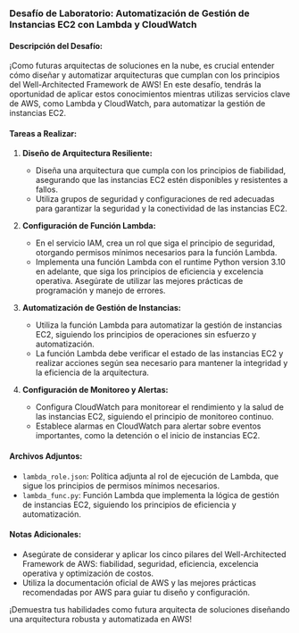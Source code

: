 ### Desafío de Laboratorio: Automatización de Gestión de Instancias EC2 con Lambda y CloudWatch

#### Descripción del Desafío:
¡Como futuras arquitectas de soluciones en la nube, es crucial entender cómo diseñar y automatizar arquitecturas que cumplan con los principios del Well-Architected Framework de AWS! En este desafío, tendrás la oportunidad de aplicar estos conocimientos mientras utilizas servicios clave de AWS, como Lambda y CloudWatch, para automatizar la gestión de instancias EC2.

#### Tareas a Realizar:
1. **Diseño de Arquitectura Resiliente:**
   - Diseña una arquitectura que cumpla con los principios de fiabilidad, asegurando que las instancias EC2 estén disponibles y resistentes a fallos.
   - Utiliza grupos de seguridad y configuraciones de red adecuadas para garantizar la seguridad y la conectividad de las instancias EC2.

2. **Configuración de Función Lambda:**
   - En el servicio IAM, crea un rol que siga el principio de seguridad, otorgando permisos mínimos necesarios para la función Lambda.
   - Implementa una función Lambda con el runtime Python version 3.10 en adelante, que siga los principios de eficiencia y excelencia operativa. Asegúrate de utilizar las mejores prácticas de programación y manejo de errores.

3. **Automatización de Gestión de Instancias:**
   - Utiliza la función Lambda para automatizar la gestión de instancias EC2, siguiendo los principios de operaciones sin esfuerzo y automatización.
   - La función Lambda debe verificar el estado de las instancias EC2 y realizar acciones según sea necesario para mantener la integridad y la eficiencia de la arquitectura.

4. **Configuración de Monitoreo y Alertas:**
   - Configura CloudWatch para monitorear el rendimiento y la salud de las instancias EC2, siguiendo el principio de monitoreo continuo.
   - Establece alarmas en CloudWatch para alertar sobre eventos importantes, como la detención o el inicio de instancias EC2.

#### Archivos Adjuntos:
- `lambda_role.json`: Política adjunta al rol de ejecución de Lambda, que sigue los principios de permisos mínimos necesarios.
- `lambda_func.py`: Función Lambda que implementa la lógica de gestión de instancias EC2, siguiendo los principios de eficiencia y automatización.

#### Notas Adicionales:
- Asegúrate de considerar y aplicar los cinco pilares del Well-Architected Framework de AWS: fiabilidad, seguridad, eficiencia, excelencia operativa y optimización de costos.
- Utiliza la documentación oficial de AWS y las mejores prácticas recomendadas por AWS para guiar tu diseño y configuración.

¡Demuestra tus habilidades como futura arquitecta de soluciones diseñando una arquitectura robusta y automatizada en AWS!
